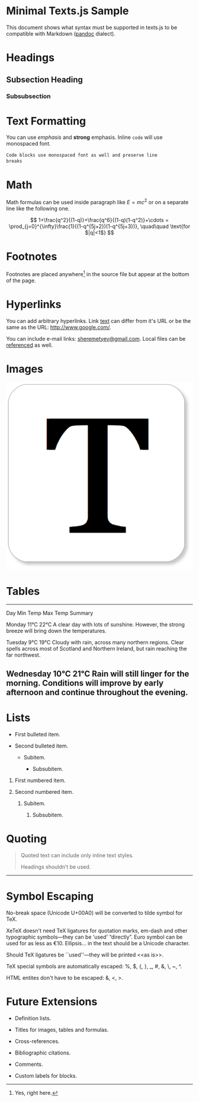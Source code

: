 Minimal Texts.js Sample
=======================

This document shows what syntax must be supported in texts.js to be compatible
with Markdown ([pandoc] dialect).

[pandoc]: <http://johnmacfarlane.net/pandoc/>

Headings
========

Subsection Heading
------------------

### Subsubsection

Text Formatting
===============

You can use *emphasis* and **strong** emphasis. Inline `code` will use
monospaced font.

~~~~~~~~~~~~~~~~~~~~~~~~~~~~~~~~~~~~~~~~~~~~~~~~~~~~~~~~~~~~~~~~~~~~~~~~~~~~~~~~
Code blocks use monospaced font as well and preserve line
breaks
~~~~~~~~~~~~~~~~~~~~~~~~~~~~~~~~~~~~~~~~~~~~~~~~~~~~~~~~~~~~~~~~~~~~~~~~~~~~~~~~

Math
====

Math formulas can be used inside paragraph like $E=mc^2$ or on a separate line
like the following one.

$$
1+\frac{q^2}{(1-q)}+\frac{q^6}{(1-q)(1-q^2)}+\cdots =
\prod_{j=0}^{\infty}\frac{1}{(1-q^{5j+2})(1-q^{5j+3})},
\quad\quad \text{for $|q|<1$}
$$

Footnotes
=========

Footnotes are placed anywhere[^1] in the source file but appear at the bottom
of the page.

[^1]: Yes, right here.

Hyperlinks
==========

You can add arbitrary hyperlinks. Link [text][1] can differ from it's URL or be
the same as the URL: <http://www.google.com/>.

[1]: <http://www.texts.io/>

You can include e-mail links: <sheremetyev@gmail.com>. Local files can be
[referenced][2] as well.

[2]: <basic.pdf>

Images
======

![](<Texts_Logo.png>)

Tables
======

--------- -------- -------- ----------------------------------------------------
Day       Min Temp Max Temp Summary

Monday    11°C     22°C     A clear day with lots of sunshine. However, the
                            strong breeze will bring down the temperatures.

Tuesday   9°C      19°C     Cloudy with rain, across many northern regions.
                            Clear spells across most of Scotland and Northern
                            Ireland, but rain reaching the far northwest.

Wednesday 10°C     21°C     Rain will still linger for the morning. Conditions
                            will improve by early afternoon and continue
                            throughout the evening.
---------------------------------------------------------------------------------

Lists
=====

* First bulleted item.

* Second bulleted item.

    * Subitem.

        * Subsubitem.

1. First numbered item.

2. Second numbered item.

    1. Subitem.

        1. Subsubitem.

Quoting
=======

> Quoted text can include only inline text styles.
>
> Headings shouldn’t be used.

--------------------------------------------------------------------------------

Symbol Escaping
===============

No-break space (Unicode U+00A0) will be converted to tilde symbol for TeX.

XeTeX doesn't need TeX ligatures for quotation marks, em-dash and other
typographic symbols—they can be ‘used’ “directly”. Euro symbol can be used for
as less as €10. Ellipsis… in the text should be a Unicode character.

Should TeX ligatures be ``used''—they will be printed \<\<as is\>\>.

TeX special symbols are automatically escaped: %, $, {, }, _, #, &, \\, ~, ^.

HTML entites don't have to be escaped: &, <, >.

Future Extensions
=================

* Definition lists.

* Titles for images, tables and formulas.

* Cross-references.

* Bibliographic citations.

* Comments.

* Custom labels for blocks.
